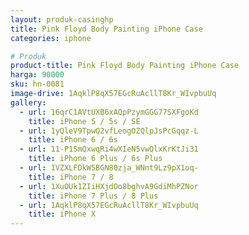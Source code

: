 ```yaml
---
layout: produk-casinghp
title: Pink Floyd Body Painting iPhone Case
categories: iphone

# Produk
product-title: Pink Floyd Body Painting iPhone Case
harga: 90000
sku: hn-0081
image-drive: 1AqklP8qX57EGcRuAcllT8Kr_WIvpbuUq
gallery:
  - url: 16qrC1AVtUXB6xAQpPzymGGG77SXFgoKd
    title: iPhone 5 / 5s / SE
  - url: 1yQleV9TpwQ2vfLeogOZQlpJsPcGqqz-L
    title: iPhone 6 / 6s
  - url: 11-P1SmQxwqRi4wXIeN5vwQlxKrKtJi31
    title: iPhone 6 Plus / 6s Plus
  - url: 1VZXLFDkW5BGN80zja_WNnt9Lz9pX1oq-
    title: iPhone 7 / 8
  - url: 1XuOUk1ZIiHXjdOo8bghvA9GdiMhPZNor
    title: iPhone 7 Plus / 8 Plus
  - url: 1AqklP8qX57EGcRuAcllT8Kr_WIvpbuUq
    title: iPhone X
---
```

